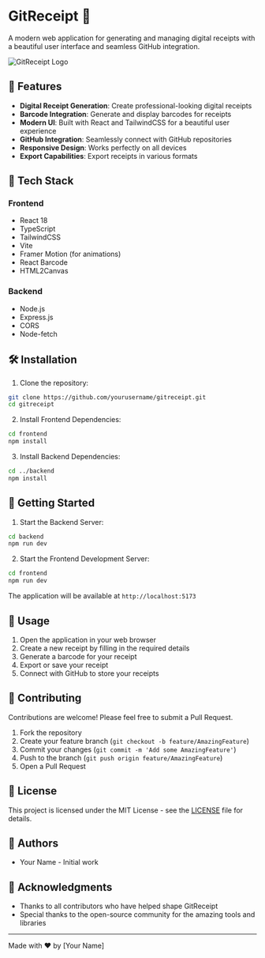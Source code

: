 # GitReceipt 📝

A modern web application for generating and managing digital receipts with a beautiful user interface and seamless GitHub integration.

![GitReceipt Logo](https://via.placeholder.com/150?text=GitReceipt)

## 🌟 Features

- **Digital Receipt Generation**: Create professional-looking digital receipts
- **Barcode Integration**: Generate and display barcodes for receipts
- **Modern UI**: Built with React and TailwindCSS for a beautiful user experience
- **GitHub Integration**: Seamlessly connect with GitHub repositories
- **Responsive Design**: Works perfectly on all devices
- **Export Capabilities**: Export receipts in various formats

## 🚀 Tech Stack

### Frontend
- React 18
- TypeScript
- TailwindCSS
- Vite
- Framer Motion (for animations)
- React Barcode
- HTML2Canvas

### Backend
- Node.js
- Express.js
- CORS
- Node-fetch

## 🛠️ Installation

1. Clone the repository:
```bash
git clone https://github.com/yourusername/gitreceipt.git
cd gitreceipt
```

2. Install Frontend Dependencies:
```bash
cd frontend
npm install
```

3. Install Backend Dependencies:
```bash
cd ../backend
npm install
```

## 🚀 Getting Started

1. Start the Backend Server:
```bash
cd backend
npm run dev
```

2. Start the Frontend Development Server:
```bash
cd frontend
npm run dev
```

The application will be available at `http://localhost:5173`

## 📝 Usage

1. Open the application in your web browser
2. Create a new receipt by filling in the required details
3. Generate a barcode for your receipt
4. Export or save your receipt
5. Connect with GitHub to store your receipts

## 🤝 Contributing

Contributions are welcome! Please feel free to submit a Pull Request.

1. Fork the repository
2. Create your feature branch (`git checkout -b feature/AmazingFeature`)
3. Commit your changes (`git commit -m 'Add some AmazingFeature'`)
4. Push to the branch (`git push origin feature/AmazingFeature`)
5. Open a Pull Request

## 📄 License

This project is licensed under the MIT License - see the [LICENSE](LICENSE) file for details.

## 👥 Authors

- Your Name - Initial work

## 🙏 Acknowledgments

- Thanks to all contributors who have helped shape GitReceipt
- Special thanks to the open-source community for the amazing tools and libraries

---

Made with ❤️ by [Your Name] 
